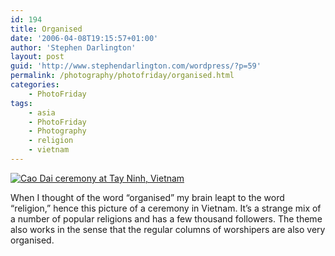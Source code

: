 ```yaml
---
id: 194
title: Organised
date: '2006-04-08T19:15:57+01:00'
author: 'Stephen Darlington'
layout: post
guid: 'http://www.stephendarlington.com/wordpress/?p=59'
permalink: /photography/photofriday/organised.html
categories:
    - PhotoFriday
tags:
    - asia
    - PhotoFriday
    - Photography
    - religion
    - vietnam
---
```


[![Cao Dai ceremony at Tay Ninh, Vietnam](https://i0.wp.com/farm4.staticflickr.com/3798/10817504236_1ff84769fe.jpg?resize=500%2C333)](http://www.flickr.com/photos/stephendarlington/10817504236/ "Cao Dai ceremony at Tay Ninh, Vietnam by stephendarlington, on Flickr")

When I thought of the word “organised” my brain leapt to the word “religion,” hence this picture of a ceremony in Vietnam. It’s a strange mix of a number of popular religions and has a few thousand followers. The theme also works in the sense that the regular columns of worshipers are also very organised.